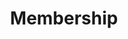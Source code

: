 ---
title: "Membership"
description: "iot.eclipse.org is all about getting the M2M developers involved in what is happening in the different Eclipse projects"
aliases:
    - /working-group/
---